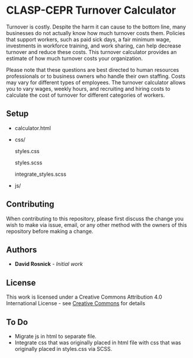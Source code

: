 # CLASP-CEPR Turnover Calculator

Turnover is costly. Despite the harm it can cause to the bottom line, many businesses do not actually know how much turnover costs them. Policies that support workers, such as paid sick days, a fair minimum 
wage, investments in workforce training, and work sharing, can help decrease turnover and reduce these costs. This turnover calculator provides an estimate of how much turnover costs your organization.

Please note that these questions are best directed to human resources professionals or to business owners who handle their own staffing. Costs may vary for different types of employees. The turnover calculator allows you to vary wages, weekly hours, and recruiting and hiring costs to calculate the cost of turnover for different categories of workers.

## Setup

- calculator.html

- css/

    styles.css

    styles.scss

    integrate_styles.scss

- js/


## Contributing

When contributing to this repository, please first discuss the change you wish to make via issue, email, or any other method with the owners of this repository before making a change.

## Authors

* **David Rosnick** - *Initial work*

## License

This work is licensed under a Creative Commons Attribution 4.0 International License  - see [Creative Commons](https://creativecommons.org/licenses/by/4.0/) for details

## To Do

* Migrate js in html to separate file.
* Integrate css that was originally placed in html file with css that was originally placed in styles.css via SCSS.
